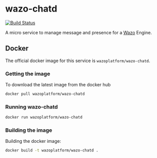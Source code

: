 # wazo-chatd

[![Build Status](https://jenkins.wazo.community/buildStatus/icon?job=wazo-chatd)](https://jenkins.wazo.community/job/wazo-chatd)

A micro service to manage message and presence for a [Wazo](http://wazo.community) Engine.

## Docker

The official docker image for this service is `wazoplatform/wazo-chatd`.

### Getting the image

To download the latest image from the docker hub

```sh
docker pull wazoplatform/wazo-chatd
```

### Running wazo-chatd

```sh
docker run wazoplatform/wazo-chatd
```

### Building the image

Building the docker image:

```sh
docker build -t wazoplatform/wazo-chatd .
```

